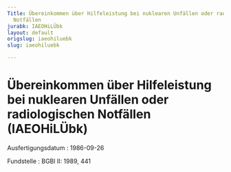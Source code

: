 ```yaml
---
Title: Übereinkommen über Hilfeleistung bei nuklearen Unfällen oder radiologischen
  Notfällen
jurabk: IAEOHiLÜbk
layout: default
origslug: iaeohiluebk
slug: iaeohiluebk

---
```


# Übereinkommen über Hilfeleistung bei nuklearen Unfällen oder radiologischen Notfällen (IAEOHiLÜbk)

Ausfertigungsdatum
:   1986-09-26

Fundstelle
:   BGBl II: 1989, 441

